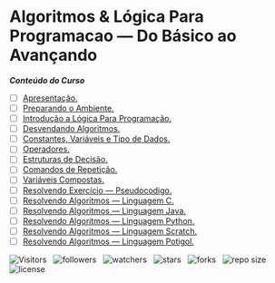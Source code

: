 <!-- TITLE -->
# Algoritmos & Lógica Para Programacao — Do Básico ao Avançando

***Conteúdo do Curso***

* [ ] [Apresentação.](https://github.com/Devsgeeknerd/mod-apr-alg-log-par-pro-bas-ava "Ver módulo")
* [ ] [Preparando o Ambiente.](https://github.com/Devsgeeknerd/mod-pre-amb-alg-log-par-pro-bas-ava "ver modulo")
* [ ] [Introdução a Lógica Para Programação.](https://github.com/Devsgeeknerd/mod-int-log-par-pro-alg-log-par-pro-bas-ava "Ver modulo")
* [ ] [Desvendando Algoritmos.](https://github.com/Devsgeeknerd/mod-des-alg-alg-log-par-pro-bas-ava "Ver modulo")
* [ ] [Constantes, Variáveis e Tipo de Dados.](https://github.com?Devsgeeknerd/mod-con-var-tip-dad-alg-log-par-pro-bas-ava "Ver modulo")
* [ ] [Operadores.](https://github.com/Desvgeeknerd/mod-ope-alg-log-par-pro-bas-ava "Ver modulo")
* [ ] [Estruturas de Decisão.](https://girhub.com?Desvgeeknerd/mod-est-dec-alg-log-par-pro-bas-ava "Ver modulo")
* [ ] [Comandos de Repetição.](https://github.com/Devsgeeknerd/mod-com-rep-alg-log-par-pro-bas-ava "Ver modulo")
* [ ] [Variáveis Compostas.](https://github.com/Devsgeeknerd/mod-var-com-alg-log-par-pro-bas-ava "ver modulo")
* [ ] [Resolvendo Exercício — Pseudocodigo.](https://github.com/Devsgeeknerd/mod-res-exe-pse-alg-log-par-pro-bas-ava "Ver modulo")
* [ ] [Resolvendo Algoritmos — Linguagem C.](https://github.com/Devsgeeknerd/mod-res-alg-lin-c-alg-log-par-pro-bas-ava "Ver modulo")
* [ ] [Resolvendo Algoritmos — Linguagem Java.](https://github.com/Devsfgeeknerd/mod-res-alg-lin-jav-alg-log-par-pro-bas-ava "Ver modulo")
* [ ] [Resolvendo Algoritmos — Linguagem Python.](https://github.com/Devsgeeknerd/mod-res-alg-lin-pyt-alg-log-par-pro-bas-ava "Ver modulo")
* [ ] [Resolvendo Algoritmos — Linguagem Scratch.](https://github.com/Devsgeeknerd/mod-res-alg-lin-scr-alg-log-par-pro-bas-ava "Ver modulo")
* [ ] [Resolvendo Algoritmos — Linguagem Potigol.](https:github.com/Devsgeeknerd/mod-res-alg-lin-pot-alg-log-par-pro-bas-ava "Ver modulo")

![Visitors](https://api.visitorbadge.io/api/visitors?path=Devsgeeknerd%2Fcur-alg-log-par-pro-bas-ava&label=VISITANTES&labelColor=%23f9e64f&countColor=%23008000&style=plastic "Total de Visitas")
&nbsp;
![followers](https://img.shields.io/github/followers/Devsgeeknerd?style=plastic&label=SEGUIDORES&labelColor=f9e64f "Total de Seguidores")
&nbsp;
![watchers](https://img.shields.io/github/watchers/Devsgeeknerd/cur-alg-log-par-pro-bas-ava?style=plastic&label=OBSERVADORES&labelColor=f9e64f "Total de Observadores")
&nbsp;
![stars](https://img.shields.io/github/stars/Devsgeeknerd/cur-alg-log-par-pro-bas-ava?style=plastic&label=ESTRELAS&labelColor=f9e64f "Total de Estrelas Recebidas")
&nbsp;
![forks](https://img.shields.io/github/forks/Devsgeeknerd/cur-alg-log-par-pro-bas-ava?style=plastic&label=BIFURCAÇÕES&labelColor=f9e64f "Total de Bifurcações")
&nbsp;
![repo size](https://img.shields.io/github/repo-size/Devsgeeknerd/cur-alg-log-par-pro-bas-ava?style=plastic&label=TAMANHO&labelColor=f9e64f "Tamanho do Repositório")
&nbsp;
![license](https://img.shields.io/github/license/Devsgeeknerd/cur-alg-log-par-pro-bas-ava?style=plastic&label=LICENÇA&labelColor=f9e64f "Licença do Repositório")

